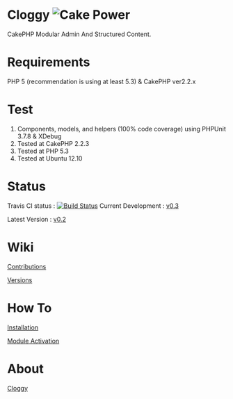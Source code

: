 Cloggy ![Cake Power](https://raw.github.com/cakephp/cakephp/master/lib/Cake/Console/Templates/skel/webroot/img/cake.power.gif)
====

CakePHP Modular Admin And Structured Content.

Requirements
============

PHP 5 (recommendation is using at least 5.3) & CakePHP ver2.2.x

Test
====

1. Components, models, and helpers (100% code coverage) using PHPUnit 3.7.8 & XDebug
2. Tested at CakePHP 2.2.3
3. Tested at PHP 5.3
4. Tested at Ubuntu 12.10

Status
======

Travis CI status : [![Build Status](https://travis-ci.org/hiraq/Cloggy.png?branch=dev)](https://travis-ci.org/hiraq/Cloggy)
Current Development : [v0.3](https://github.com/hiraq/Cloggy/tree/v0.3)

Latest Version : [v0.2](https://github.com/hiraq/Cloggy/tree/v0.2)

Wiki
====

[Contributions](https://github.com/hiraq/Cloggy/wiki/Contributions)

[Versions](https://github.com/hiraq/Cloggy/wiki/Versions)

How To
====

[Installation](https://gist.github.com/4515725)

[Module Activation](https://gist.github.com/4515735)


About
====

[Cloggy](http://hiraq.github.com/Cloggy/)
